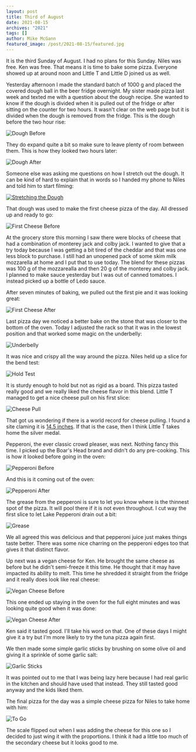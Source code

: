 ```yaml
---
layout: post
title: Third of August
date: 2021-08-15
archives: "2021"
tags: []
author: Mike McGann
featured_image: /post/2021-08-15/featured.jpg
---
```


It is the third Sunday of August. I had no plans for this Sunday. Niles was free. Ken was free. That means it is time to bake some pizza. Everyone showed up at around noon and Little T and Little D joined us as well.

Yesterday afternoon I made the standard batch of 1000 g and placed the covered dough ball in the beer fridge overnight. My sister made pizza last week and texted me with a question about the dough recipe. She wanted to know if the dough is divided when it is pulled out of the fridge or after sitting on the counter for two hours. It wasn't clear on the web page but it is divided when the dough is removed from the fridge. This is the dough before the two hour rise:

![Dough Before](dough_before.tn.jpg)

They do expand quite a bit so make sure to leave plenty of room between them. This is how they looked two hours later:

![Dough After](dough_after.tn.jpg)

Someone else was asking me questions on how I stretch out the dough. It can be kind of hard to explain that in words so I handed my phone to Niles and told him to start filming:

[![Stretching the Dough](https://img.youtube.com/vi/BwSKF0bUs9o/0.jpg)](https://www.youtube.com/watch?v=BwSKF0bUs9o)

That dough was used to make the first cheese pizza of the day. All dressed up and ready to go:

![First Cheese Before](first_cheese_before.tn.jpg)

At the grocery store this morning I saw there were blocks of cheese that had a combination of monterey jack and colby jack. I wanted to give that a try today because I was getting a bit tired of the cheddar and that was one less block to purchase. I still had an unopened pack of some skim milk mozzarella at home and I put that to use today. The blend for these pizzas was 100 g of the mozzarealla and then 20 g of the monterey and colby jack. I planned to make sauce yesterday but I was out of canned tomatoes. I instead picked up a bottle of Ledo sauce.

After seven minutes of baking, we pulled out the first pie and it was looking great:

![First Cheese After](first_cheese_after.tn.jpg)

Last pizza day we noticed a better bake on the stone that was closer to the bottom of the oven. Today I adjusted the rack so that it was in the lowest position and that worked some magic on the underbelly:

![Underbelly](underbelly.tn.jpg)

It was nice and crispy all the way around the pizza. Niles held up a slice for the bend test:

![Hold Test](hold_test.tn.jpg)

It is sturdy enough to hold but not as rigid as a board. This pizza tasted really good and we really liked the cheese flavor in this blend. Little T managed to get a nice cheese pull on his first slice:

![Cheese Pull](cheese_pull.tn.jpg)

That got us wondering if there is a world record for cheese pulling. I found a site claming it is [14.5 inches](https://recordsetter.com/world-record/cheese-pull/47693). If that is the case, then I think Little T takes home the silver medal.

Pepperoni, the ever classic crowd pleaser, was next. Nothing fancy this time. I picked up the Boar's Head brand and didn't do any pre-cooking. This is how it looked before going in the oven:

![Pepperoni Before](pepperoni_before.tn.jpg)

And this is it coming out of the oven:

![Pepperoni After](pepperoni_after.tn.jpg)

The grease from the pepperoni is sure to let you know where is the thinnest spot of the pizza. It will pool there if it is not even throughout. I cut way the first slice to let Lake Pepperoni drain out a bit:

![Grease](grease.tn.jpg)

We all agreed this was delicious and that pepperoni juice just makes things taste better. There was some nice charring on the pepperoni edges too that gives it that distinct flavor.

Up next was a vegan cheese for Ken. He brought the same cheese as before but he didn't semi-freeze it this time. He thought that it may have impacted its ability to melt. This time he shredded it straight from the fridge and it really does look like real cheese:

![Vegan Cheese Before](vegan_cheese_before.tn.jpg)

This one ended up staying in the oven for the full eight minutes and was looking quite good when it was done:

![Vegan Cheese After](vegan_cheese_after.tn.jpg)

Ken said it tasted good. I'll take his word on that. One of these days I might give it a try but I'm more likely to try the tuna pizza again first.

We then made some simple garlic sticks by brushing on some olive oil and giving it a sprinkle of some garlic salt:

![Garlic Sticks](garlic_sticks.tn.jpg)

It was pointed out to me that I was being lazy here because I had real garlic in the kitchen and should have used that instead. They still tasted good anyway and the kids liked them.

The final pizza for the day was a simple cheese pizza for Niles to take home with him:

![To Go](to_go.tn.jpg)

The scale flipped out when I was adding the cheese for this one so I decided to just wing it with the proportions. I think it had a little too much of the secondary cheese but it looks good to me.

